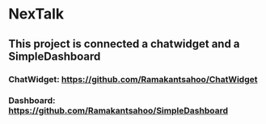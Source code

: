 # NexTalk

## This project is connected a chatwidget and a SimpleDashboard
### ChatWidget: https://github.com/Ramakantsahoo/ChatWidget
### Dashboard: https://github.com/Ramakantsahoo/SimpleDashboard
